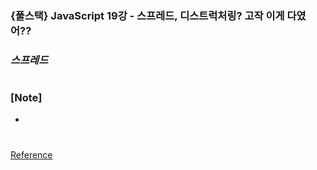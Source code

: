 ### {풀스택} JavaScript 19강 - 스프레드, 디스트럭처링? 고작 이게 다였어??

### _스프레드_

#

### [Note]

-

#

[Reference](https://www.youtube.com/watch?v=i-BHjMawmE8)
